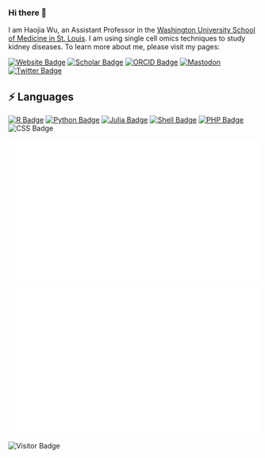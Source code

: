 ### Hi there 👋

I am Haojia Wu, an Assistant Professor in the [Washington University School of Medicine in St. Louis](https://medicine.wustl.edu). I am using single cell omics techniques to study kidney diseases. To learn more about me, please visit my pages:

[![Website Badge](https://img.shields.io/badge/website-f00008?style=for-the-badge&logo=About.me&logoColor=white)](https://www.haojia-wu.com)
[![Scholar Badge](https://t.co/RV6FlL8rKZ)](https://scholar.google.com/citations?user=8yG1PbkAAAAJ&hl=en)
[![ORCID Badge](https://img.shields.io/badge/orcid-A6CE39?style=for-the-badge&logo=orcid&logoColor=white)](https://orcid.org/0000-0002-7866-2544)
[![Mastodon](https://img.shields.io/badge/-MASTODON-7176ff?style=for-the-badge&logo=mastodon&logoColor=white)](https://mastodon.haojia-wu.com/@haojiawu)
[![Twitter Badge](https://img.shields.io/badge/Twitter-1DA1F2?style=for-the-badge&logo=twitter&logoColor=white)](https://twitter.com/HaojiaWu)


## ⚡ Languages

[![R Badge](https://img.shields.io/badge/R-4567ff?style=for-the-badge&logo=r&logoColor=white)](https://cran.r-project.org)
[![Python Badge](https://img.shields.io/badge/Python-cdfcb6?style=for-the-badge&logo=python&logoColor=blue)](https://www.python.org)
[![Julia Badge](https://img.shields.io/badge/Julia-9558B2?style=for-the-badge&logo=julia&logoColor=white)](https://julialang.org)
[![Shell Badge](https://img.shields.io/badge/Shell_Script-121011?style=for-the-badge&logo=gnu-bash&logoColor=white)](https://www.gnu.org/software/bash/)
[![PHP Badge](https://img.shields.io/badge/PHP-ff9a03?style=for-the-badge&logo=php&logoColor=white)](https://www.php.net)
![CSS Badge](https://img.shields.io/badge/CSS3-e90cf5?style=for-the-badge&logo=css3&logoColor=white)

![](https://github.com/HaojiaWu/git-stats/blob/master/generated/overview.svg)
![](https://github.com/HaojiaWu/git-stats/blob/master/generated/languages.svg)

![Visitor Badge](https://visitor-badge.laobi.icu/badge?page_id=HaojiaWu.HaojiaWu)
